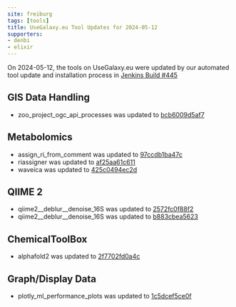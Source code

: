 ```yaml
---
site: freiburg
tags: [tools]
title: UseGalaxy.eu Tool Updates for 2024-05-12
supporters:
- denbi
- elixir
---
```


On 2024-05-12, the tools on UseGalaxy.eu were updated by our automated tool update and installation process in [Jenkins Build #445](https://build.galaxyproject.eu/job/usegalaxy-eu/job/install-tools/#445/)


## GIS Data Handling

- zoo_project_ogc_api_processes was updated to [bcb6009d5af7](https://toolshed.g2.bx.psu.edu/view/ecology/zoo_project_ogc_api_processes/bcb6009d5af7)

## Metabolomics

- assign_ri_from_comment was updated to [97ccdb1ba47c](https://toolshed.g2.bx.psu.edu/view/recetox/assign_ri_from_comment/97ccdb1ba47c)
- riassigner was updated to [af25aa61c611](https://toolshed.g2.bx.psu.edu/view/recetox/riassigner/af25aa61c611)
- waveica was updated to [425c0494ec2d](https://toolshed.g2.bx.psu.edu/view/recetox/waveica/425c0494ec2d)

## QIIME 2

- qiime2__deblur__denoise_16S was updated to [2572fc0f88f2](https://toolshed.g2.bx.psu.edu/view/q2d2/qiime2__deblur__denoise_16S/2572fc0f88f2)
- qiime2__deblur__denoise_16S was updated to [b883cbea5623](https://toolshed.g2.bx.psu.edu/view/q2d2/qiime2__deblur__denoise_16S/b883cbea5623)

## ChemicalToolBox

- alphafold2 was updated to [2f7702fd0a4c](https://toolshed.g2.bx.psu.edu/view/galaxy-australia/alphafold2/2f7702fd0a4c)

## Graph/Display Data

- plotly_ml_performance_plots was updated to [1c5dcef5ce0f](https://toolshed.g2.bx.psu.edu/view/bgruening/plotly_ml_performance_plots/1c5dcef5ce0f)

